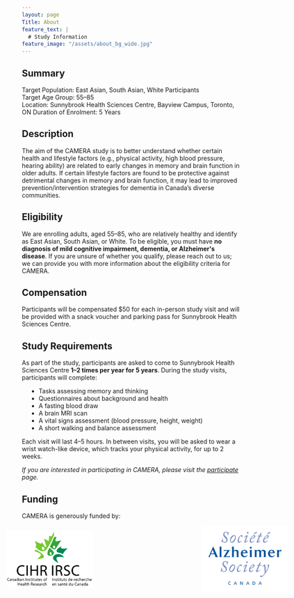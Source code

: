 ```yaml
---
layout: page
Title: About
feature_text: |
  # Study Information
feature_image: "/assets/about_bg_wide.jpg"
---
```

## Summary
Target Population: East Asian, South Asian, White Participants<br/>
Target Age Group: 55–85<br/>
Location: Sunnybrook Health Sciences Centre, Bayview Campus, Toronto, ON
Duration of Enrolment: 5 Years
<br/>
## Description
The aim of the CAMERA study is to better understand whether certain health and lifestyle factors (e.g., physical activity, 
high blood pressure, hearing ability) are related to early changes in memory and brain function in older adults. If certain 
lifestyle factors are found to be protective against detrimental changes in memory and brain function, it may lead to 
improved prevention/intervention strategies for dementia in Canada’s diverse communities. 
<br/>
## Eligibility
We are enrolling adults, aged 55–85, who are relatively healthy and identify as East Asian, South Asian, or White. To be
eligible, you must have <strong>no diagnosis of mild cognitive impairment, dementia, or Alzheimer's disease</strong>. If you are
unsure of whether you qualify, please reach out to us; we can provide you with more information about the eligibility
criteria for CAMERA. 
<br/>
## Compensation
Participants will be compensated $50 for each in-person study visit and will be provided with a snack voucher and parking 
pass for Sunnybrook Health Sciences Centre.
<br/>
## Study Requirements
As part of the study, participants are asked to come to Sunnybrook Health Sciences Centre <strong>1–2 times per year for 5 years</strong>. 
During the study visits, participants will complete:
<ul class="" style="margin-left:15px">
  <li>Tasks assessing memory and thinking</li>
  <li>Questionnaires about background and health</li>
  <li>A fasting blood draw</li>
  <li>A brain MRI scan</li>
  <li>A vital signs assessment (blood pressure, height, weight)</li>
  <li>A short walking and balance assessment</li>
</ul>
Each visit will last 4–5 hours. In between visits, you will be asked to wear a wrist watch-like device, which tracks your
physical activity, for up to 2 weeks.
<br/>

<em>If you are interested in participating in CAMERA, please visit the [participate](/participate.md) page.</em>

## Funding
CAMERA is generously funded by:
<br/>
<ul class="" style="display: flex; align-items: center; justify-content: center;">
  <img src="/assets/funding/cihr_logo.jpg" width="200" hspace="150">
  <img src="/assets/funding/as_logo.jpg" width="200" hspace="100">
</ul>